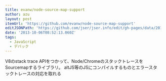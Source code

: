 ```yaml
---
title: evanw/node-source-map-support
author: azu
layout: post
itemUrl: 'https://github.com/evanw/node-source-map-support'
editJSONPath: 'https://github.com/jser/jser.info/edit/gh-pages/data/2013/10/index.json'
date: '2013-10-06T08:52:13.060Z'
tags:
  - JavaScript
  - デバック
---
```

V8のstack trace APIをつかって、Node/ChromeのスタックトレースをSourcemapするライブラリ。
altJS等のJSにコンパイルするものとエラースタックトレースの対応を取れる
